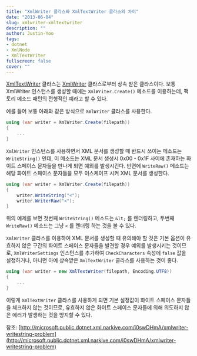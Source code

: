 ```yaml
---
title: "XmlWriter 클라스와 XmlTextWriter 클라스의 차이"
date: "2013-06-04"
slug: xmlwriter-xmltextwriter
description: ""
author: Justin-Yoo
tags:
- dotnet
- XmlNode
- XmlTextWriter
fullscreen: false
cover: ""
---
```


[XmlTextWriter](http://msdn.microsoft.com/en-us/library/system.xml.xmltextwriter(v=vs.110).aspx) 클라스는 [XmlWriter](http://msdn.microsoft.com/en-us/library/system.xml.xmlwriter(v=vs.110).aspx) 클라스로부터 상속 받은 클라스이다. 보통 XmlWriter 인스턴스를 생성할 때에는 `XmlWriter.Create()` 메소드를 이용하는데, 팩토리 메소드 패턴의 전형적인 예라고 할 수 있다.

예를 들어 보통 아래와 같은 방식으로 `XmlWriter` 클라스를 사용한다.

```csharp
using (var writer = XmlWriter.Create(filepath))
{
    ...
}
```

`XmlWriter` 인스턴스를 사용하면서 XML 문서를 생성할 때 반드시 쓰이는 메소드는 `WriteString()` 인데, 이 메소드는 XML 문서 생성시 0x00 - 0x1F 사이에 존재하는 화이트 스페이스 문자들을 만나게 되면 예외를 발생시킨다. 반면에 `WriteRaw()` 메소드는 해당 화이트 스페이스 문자들을 모두 이스케이프 시켜 XML 문서를 생성한다.

```csharp
using (var writer = XmlWriter.Create(filepath))
{
    writer.WriteString("<");
    writer.WriterRaw("<");
}
```

위의 예제를 보면 첫번째 `WriteString()` 메소드는 `&lt;` 를 렌더링하고, 두번째 `WriteRaw()` 메소드는 그냥 `<` 를 렌더링 하는 것을 볼 수 있다.

`XmlWriter` 클라스를 이용하여 XML 문서를 생성할 때 유의해야 할 것은 기본 옵션이 유효하지 않은 구간의 화이트 스페이스 문자들을 발견할 경우 예외를 발생시키는 것이므로, `XmlWriterSettings` 인스턴스를 추가하여 `CheckCharacters` 속성에 `false` 값을 설정하거나, 아니면 아예 상속받은 `XmlTextWriter` 클라스를 사용하는 것이 좋다.

```csharp
using (var writer = new XmlTextWriter(filepath, Encoding.UTF8))
{
    ...
}
```

이렇게 `XmlTextWriter` 클라스를 사용하게 되면 기본 설정값이 화이트 스페이스 문자들을 체크하지 않는 것이므로, 유효하지 않은 화이트 스페이스 문자들에 의해 의도하지 않은 에러가 발생하는 것을 방지할 수 있다.

참조: [http://microsoft.public.dotnet.xml.narkive.com/i0swDHmA/xmlwriter-writestring-problem](http://microsoft.public.dotnet.xml.narkive.com/i0swDHmA/xmlwriter-writestring-problem)
